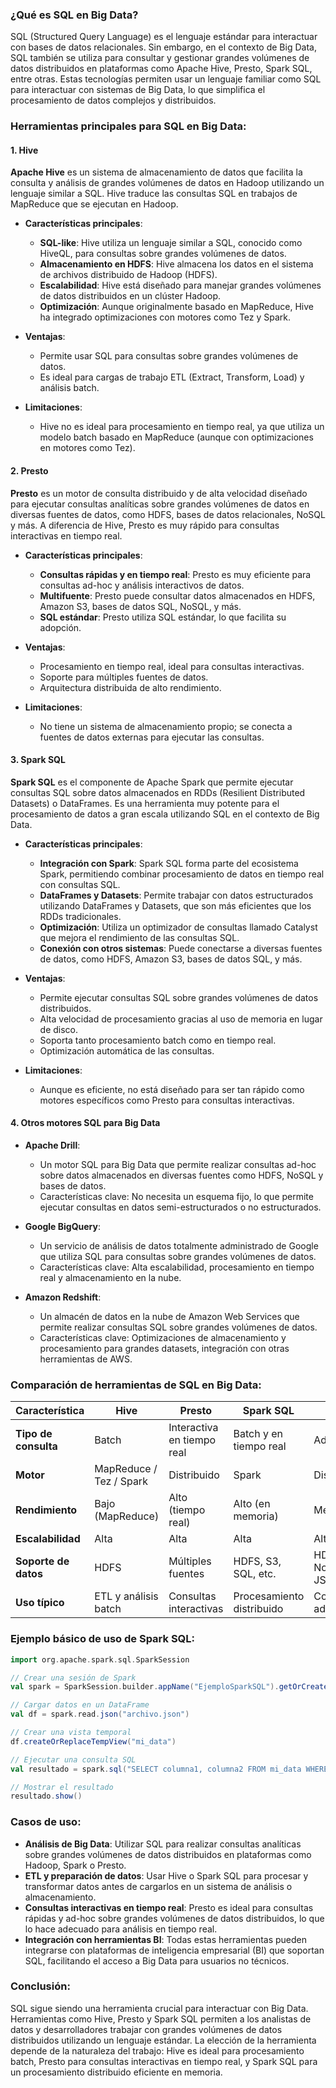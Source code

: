 
### ¿Qué es SQL en Big Data?

SQL (Structured Query Language) es el lenguaje estándar para interactuar con bases de datos relacionales. Sin embargo, en el contexto de Big Data, SQL también se utiliza para consultar y gestionar grandes volúmenes de datos distribuidos en plataformas como Apache Hive, Presto, Spark SQL, entre otras. Estas tecnologías permiten usar un lenguaje familiar como SQL para interactuar con sistemas de Big Data, lo que simplifica el procesamiento de datos complejos y distribuidos.

### Herramientas principales para SQL en Big Data:

#### 1. **Hive**

**Apache Hive** es un sistema de almacenamiento de datos que facilita la consulta y análisis de grandes volúmenes de datos en Hadoop utilizando un lenguaje similar a SQL. Hive traduce las consultas SQL en trabajos de MapReduce que se ejecutan en Hadoop.

- **Características principales**:
  - **SQL-like**: Hive utiliza un lenguaje similar a SQL, conocido como HiveQL, para consultas sobre grandes volúmenes de datos.
  - **Almacenamiento en HDFS**: Hive almacena los datos en el sistema de archivos distribuido de Hadoop (HDFS).
  - **Escalabilidad**: Hive está diseñado para manejar grandes volúmenes de datos distribuidos en un clúster Hadoop.
  - **Optimización**: Aunque originalmente basado en MapReduce, Hive ha integrado optimizaciones con motores como Tez y Spark.

- **Ventajas**:
  - Permite usar SQL para consultas sobre grandes volúmenes de datos.
  - Es ideal para cargas de trabajo ETL (Extract, Transform, Load) y análisis batch.

- **Limitaciones**:
  - Hive no es ideal para procesamiento en tiempo real, ya que utiliza un modelo batch basado en MapReduce (aunque con optimizaciones en motores como Tez).

#### 2. **Presto**

**Presto** es un motor de consulta distribuido y de alta velocidad diseñado para ejecutar consultas analíticas sobre grandes volúmenes de datos en diversas fuentes de datos, como HDFS, bases de datos relacionales, NoSQL y más. A diferencia de Hive, Presto es muy rápido para consultas interactivas en tiempo real.

- **Características principales**:
  - **Consultas rápidas y en tiempo real**: Presto es muy eficiente para consultas ad-hoc y análisis interactivos de datos.
  - **Multifuente**: Presto puede consultar datos almacenados en HDFS, Amazon S3, bases de datos SQL, NoSQL, y más.
  - **SQL estándar**: Presto utiliza SQL estándar, lo que facilita su adopción.

- **Ventajas**:
  - Procesamiento en tiempo real, ideal para consultas interactivas.
  - Soporte para múltiples fuentes de datos.
  - Arquitectura distribuida de alto rendimiento.

- **Limitaciones**:
  - No tiene un sistema de almacenamiento propio; se conecta a fuentes de datos externas para ejecutar las consultas.

#### 3. **Spark SQL**

**Spark SQL** es el componente de Apache Spark que permite ejecutar consultas SQL sobre datos almacenados en RDDs (Resilient Distributed Datasets) o DataFrames. Es una herramienta muy potente para el procesamiento de datos a gran escala utilizando SQL en el contexto de Big Data.

- **Características principales**:
  - **Integración con Spark**: Spark SQL forma parte del ecosistema Spark, permitiendo combinar procesamiento de datos en tiempo real con consultas SQL.
  - **DataFrames y Datasets**: Permite trabajar con datos estructurados utilizando DataFrames y Datasets, que son más eficientes que los RDDs tradicionales.
  - **Optimización**: Utiliza un optimizador de consultas llamado Catalyst que mejora el rendimiento de las consultas SQL.
  - **Conexión con otros sistemas**: Puede conectarse a diversas fuentes de datos, como HDFS, Amazon S3, bases de datos SQL, y más.

- **Ventajas**:
  - Permite ejecutar consultas SQL sobre grandes volúmenes de datos distribuidos.
  - Alta velocidad de procesamiento gracias al uso de memoria en lugar de disco.
  - Soporta tanto procesamiento batch como en tiempo real.
  - Optimización automática de las consultas.

- **Limitaciones**:
  - Aunque es eficiente, no está diseñado para ser tan rápido como motores específicos como Presto para consultas interactivas.

#### 4. **Otros motores SQL para Big Data**

- **Apache Drill**:
  - Un motor SQL para Big Data que permite realizar consultas ad-hoc sobre datos almacenados en diversas fuentes como HDFS, NoSQL y bases de datos.
  - Características clave: No necesita un esquema fijo, lo que permite ejecutar consultas en datos semi-estructurados o no estructurados.

- **Google BigQuery**:
  - Un servicio de análisis de datos totalmente administrado de Google que utiliza SQL para consultas sobre grandes volúmenes de datos.
  - Características clave: Alta escalabilidad, procesamiento en tiempo real y almacenamiento en la nube.

- **Amazon Redshift**:
  - Un almacén de datos en la nube de Amazon Web Services que permite realizar consultas SQL sobre grandes volúmenes de datos.
  - Características clave: Optimizaciones de almacenamiento y procesamiento para grandes datasets, integración con otras herramientas de AWS.

### Comparación de herramientas de SQL en Big Data:

| Característica       | Hive                    | Presto                   | Spark SQL                | Drill                    |
|----------------------|-------------------------|--------------------------|--------------------------|--------------------------|
| **Tipo de consulta**  | Batch                   | Interactiva en tiempo real| Batch y en tiempo real    | Ad-hoc                   |
| **Motor**             | MapReduce / Tez / Spark | Distribuido               | Spark                    | Distribuido              |
| **Rendimiento**       | Bajo (MapReduce)        | Alto (tiempo real)        | Alto (en memoria)        | Medio                    |
| **Escalabilidad**     | Alta                    | Alta                     | Alta                     | Alta                     |
| **Soporte de datos**  | HDFS                    | Múltiples fuentes         | HDFS, S3, SQL, etc.      | HDFS, NoSQL, JSON        |
| **Uso típico**        | ETL y análisis batch    | Consultas interactivas    | Procesamiento distribuido| Consultas ad-hoc         |

### Ejemplo básico de uso de Spark SQL:

```scala
import org.apache.spark.sql.SparkSession

// Crear una sesión de Spark
val spark = SparkSession.builder.appName("EjemploSparkSQL").getOrCreate()

// Cargar datos en un DataFrame
val df = spark.read.json("archivo.json")

// Crear una vista temporal
df.createOrReplaceTempView("mi_data")

// Ejecutar una consulta SQL
val resultado = spark.sql("SELECT columna1, columna2 FROM mi_data WHERE columna1 > 1000")

// Mostrar el resultado
resultado.show()
```

### Casos de uso:

- **Análisis de Big Data**: Utilizar SQL para realizar consultas analíticas sobre grandes volúmenes de datos distribuidos en plataformas como Hadoop, Spark o Presto.
- **ETL y preparación de datos**: Usar Hive o Spark SQL para procesar y transformar datos antes de cargarlos en un sistema de análisis o almacenamiento.
- **Consultas interactivas en tiempo real**: Presto es ideal para consultas rápidas y ad-hoc sobre grandes volúmenes de datos distribuidos, lo que lo hace adecuado para análisis en tiempo real.
- **Integración con herramientas BI**: Todas estas herramientas pueden integrarse con plataformas de inteligencia empresarial (BI) que soportan SQL, facilitando el acceso a Big Data para usuarios no técnicos.

### Conclusión:

SQL sigue siendo una herramienta crucial para interactuar con Big Data. Herramientas como Hive, Presto y Spark SQL permiten a los analistas de datos y desarrolladores trabajar con grandes volúmenes de datos distribuidos utilizando un lenguaje estándar. La elección de la herramienta depende de la naturaleza del trabajo: Hive es ideal para procesamiento batch, Presto para consultas interactivas en tiempo real, y Spark SQL para un procesamiento distribuido eficiente en memoria.
